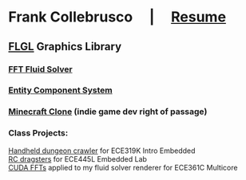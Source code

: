 # Frank Collebrusco &nbsp; &nbsp; | &nbsp; &nbsp; [Resume](https://drive.google.com/uc?export=download&id=14zW7XWIgAHAcmyIjun6PXOvO-Da6rQ4T)

## [FLGL](https://github.com/collebrusco/flgl) Graphics Library
### [FFT Fluid Solver](https://github.com/collebrusco/fluid-solver-toy)
### [Entity Component System](https://github.com/collebrusco/entity-mini)
### [Minecraft Clone](https://github.com/collebrusco/minecraft)  (indie game dev right of passage)

### Class Projects:
[Handheld dungeon crawler](https://github.com/collebrusco/ECE-319K-game-competition) for ECE319K Intro Embedded        
[RC dragsters](https://github.com/collebrusco/ECE-445L-final-project) for ECE445L Embedded Lab      
[CUDA FFTs](https://github.com/collebrusco/361C-term-project) applied to my fluid solver renderer for ECE361C Multicore



